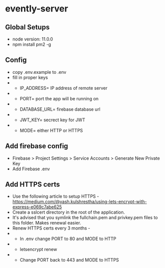 # evently-server

## Global Setups
+ node version: 11.0.0
+ npm install pm2 -g

## Config
+ copy .env.example to .env
+ fill in proper keys
+ + IP_ADDRESS= IP address of remote server
+ + PORT= port the app will be running on
+ + DATABASE_URL= firebase database url
+ + JWT_KEY= secrect key for JWT
+ + MODE= either HTTP or HTTPS

## Add firebase config
+ Firebase > Project Settings > Service Accounts > Generate New Private Key
+ Add Firebase .env

## Add HTTPS certs
+ Use the following article to setup HTTPS - https://medium.com/@yash.kulshrestha/using-lets-encrypt-with-express-e069c7abe625
+ Create a sslcert directory in the root of the application.
+ It's advised that you symlink the fullchain.pem and privkey.pem files to this folder. Makes renewal easier.
+ Renew HTTPS certs every 3 months - 
+ + In .env change PORT to 80 and MODE to HTTP
+ + letsencrypt renew
+ + Change PORT back to 443 and MODE to HTTPS
